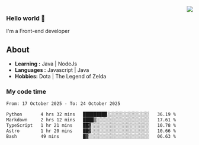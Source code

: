 <img align='right' src="https://github-readme-stats.vercel.app/api?username=jumodada&show_icons=true&theme=vue">

### Hello world 👋

I'm a Front-end developer 
    
## About
-  **Learning :** Java | NodeJs
-  **Languages :** Javascript | Java
-  **Hobbies:** Dota | The Legend of Zelda

### My code time

<!--START_SECTION:waka-->

```txt
From: 17 October 2025 - To: 24 October 2025

Python       4 hrs 32 mins   █████████░░░░░░░░░░░░░░░░   36.19 %
Markdown     2 hrs 12 mins   ████▒░░░░░░░░░░░░░░░░░░░░   17.61 %
TypeScript   1 hr 21 mins    ██▓░░░░░░░░░░░░░░░░░░░░░░   10.78 %
Astro        1 hr 20 mins    ██▓░░░░░░░░░░░░░░░░░░░░░░   10.66 %
Bash         49 mins         █▓░░░░░░░░░░░░░░░░░░░░░░░   06.63 %
```

<!--END_SECTION:waka-->
